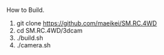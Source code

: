 How to Build.


1. git clone https://github.com/maeikei/SM.RC.4WD  
2. cd SM.RC.4WD/3dcam  
3. ./build.sh
4. ./camera.sh
